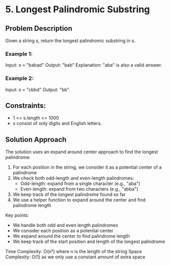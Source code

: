 # 5. Longest Palindromic Substring

## Problem Description

Given a string s, return the longest palindromic substring in s.

### Example 1:
Input: s = "babad"
Output: "bab"
Explanation: "aba" is also a valid answer.

### Example 2:
Input: s = "cbbd"
Output: "bb"

## Constraints:
- 1 <= s.length <= 1000
- s consist of only digits and English letters.

## Solution Approach

The solution uses an expand around center approach to find the longest palindrome:

1. For each position in the string, we consider it as a potential center of a palindrome
2. We check both odd-length and even-length palindromes:
   - Odd-length: expand from a single character (e.g., "aba")
   - Even-length: expand from two characters (e.g., "abba")
3. We keep track of the longest palindrome found so far
4. We use a helper function to expand around the center and find palindrome length

Key points:
- We handle both odd and even length palindromes
- We consider each position as a potential center
- We expand around the center to find palindrome length
- We keep track of the start position and length of the longest palindrome

Time Complexity: O(n²) where n is the length of the string
Space Complexity: O(1) as we only use a constant amount of extra space 